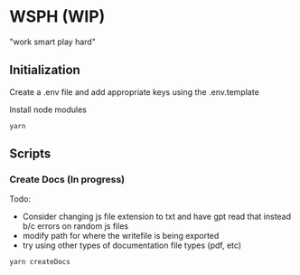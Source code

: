 # WSPH (WIP)

"work smart play hard"

## Initialization

Create a .env file and add appropriate keys using the .env.template

Install node modules

```
yarn
```

## Scripts

### Create Docs (In progress)

Todo:

- Consider changing js file extension to txt and have gpt read that instead b/c errors on random js files
- modify path for where the writefile is being exported
- try using other types of documentation file types (pdf, etc)

```
yarn createDocs
```
